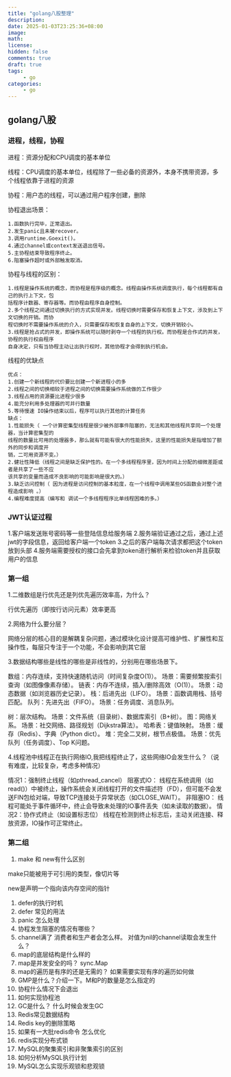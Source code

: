 ```yaml
---
title: "golang八股整理"
description: 
date: 2025-01-03T23:25:36+08:00
image: 
math: 
license: 
hidden: false
comments: true
draft: true
tags:   
     - go
categories:
     - go
---
```


## golang八股

### 进程，线程，协程

进程：资源分配和CPU调度的基本单位

线程：CPU调度的基本单位，线程除了一些必备的资源外，本身不携带资源，多个线程依靠于进程的资源

协程：用户态的线程，可以通过用户程序创建，删除



协程退出场景：

```
1.函数执行完毕，正常退出。
2.发生panic且未被recover。
3.调用runtime.Goexit()。
4.通过channel或context发送退出信号。
5.主协程结束导致程序终止。
6.阻塞操作超时或外部触发取消。
```

协程与线程的区别：

```
1.线程是操作系统的概念，而协程是程序级的概念。线程由操作系统调度执行，每个线程都有自己的执行上下文，包
括程序计数器、寄存器等。而协程由程序自身控制。
2.多个线程之间通过切换执行的方式实现并发。线程切换时需要保存和恢复上下文，涉及到上下文切换的开销。而协
程切换时不需要操作系统的介入，只需要保存和恢复自身的上下文，切换开销较小。
3.线程是抢占式的并发，即操作系统可以随时剥夺一个线程的执行权。而协程是合作式的并发，协程的执行权由程序
自身决定，只有当协程主动让出执行权时，其他协程才会得到执行机会。
```

线程的优缺点
```
优点：
1.创建一个新线程的代价要比创建一个新进程小的多
2.线程之间的切换相较于进程之间的切换需要操作系统做的工作很少
3.线程占用的资源要比进程少很多
4.能充分利用多处理器的可并行数量
5.等待慢速 IO操作结束以后，程序可以执行其他的计算任务
缺点：
1.性能损失（ 一个计算密集型线程是很少被外部事件阻塞的，无法和其他线程共享同一个处理器，当计算密集型的	
线程的数量比可用的处理器多，那么就有可能有很大的性能损失，这里的性能损失是指增加了额外的同步和调度开
销，二可用资源不变。）
2.健壮性降低（线程之间是缺乏保护性的。在一个多线程程序里，因为时间上分配的细微差距或者是共享了一些不应
该共享的变量而造成不良影响的可能影响是很大的。）
3.缺乏访问控制（ 因为进程是访问控制的基本粒度，在一个线程中调用某些OS函数会对整个进程造成影响 。）
4.编程难度提高（编写和 调试一个多线程程序比单线程困难的多。）
```

### JWT认证过程

1.客户端发送账号密码等一些登陆信息给服务端
2.服务端验证通过之后，通过上述jwt的字段信息，返回给客户端一个token
3.之后的客户端每次请求都把这个token放到头部
4.服务端需要授权的接口会先拿到token进行解析来检验token并且获取用户的信息

### 第一组

1.二维数组是行优先还是列优先遍历效率高，为什么？

行优先遍历（即按行访问元素）效率更高

2.网络为什么要分层？

网络分层的核心目的是解耦复杂问题，通过模块化设计提高可维护性、扩展性和互操作性，每层只专注于一个功能，不会影响到其它层

3.数据结构哪些是线性的哪些是非线性的，分别用在哪些场景下。

数组：内存连续，支持快速随机访问（时间复杂度O(1)）。
场景：需要频繁按索引查询（如图像像素存储）。
链表：内存不连续，插入/删除高效（O(1)）。
场景：动态数据（如浏览器历史记录）。
栈：后进先出（LIFO）。
场景：函数调用栈、括号匹配。
队列：先进先出（FIFO）。
场景：任务调度、消息队列。

树：层次结构。
场景：文件系统（目录树）、数据库索引（B+树）。
图：网络关系。
场景：社交网络、路径规划（Dijkstra算法）。
哈希表：键值映射。
场景：缓存（Redis）、字典（Python dict）。
堆：完全二叉树，根节点极值。
场景：优先队列（任务调度）、Top K问题。

4.线程池中线程正在执行网络IO,我把线程终止了，这些网络IO会发生什么？（说有难度，比较复杂，考虑多种情况）

情况1：强制终止线程（如pthread_cancel）
阻塞式IO：
线程在系统调用（如read()）中被终止，操作系统会关闭线程打开的文件描述符（FD），但可能不会发送FIN包给对端，导致TCP连接处于异常状态（如CLOSE_WAIT）。
非阻塞IO：
线程可能处于事件循环中，终止会导致未处理的IO事件丢失（如未读取的数据）。
情况2：协作式终止（如设置标志位）
线程在检测到终止标志后，主动关闭连接、释放资源，IO操作可正常终止。



### 第二组

1. make 和 new有什么区别

make只能被用于可引用的类型，像切片等

new是声明一个指向该内存空间的指针

1. defer的执行时机
2. defer 常见的用法
3. panic 怎么处理
4. 协程发生阻塞的情况有哪些？
5. channel满了 消费者和生产者会怎么样。 对值为nil的channel读取会发生什么？
6. map的底层结构是什么样的
7. map是并发安全的吗？ sync.Map
8. map的遍历是有序的还是无需的？ 如果需要实现有序的遍历如何做
9. GMP是什么？介绍一下。M和P的数量是怎么指定的
10. 协程什么情况下会退出
11. 如何实现协程池
12. GC是什么？ 什么时候会发生GC
13. Redis常见数据结构
14. Redis key的删除策略
15. 如果有一大批redis命令 怎么优化
16. redis实现分布式锁
17. MySQL的聚集索引和非聚集索引的区别
18. 如何分析MySQL执行计划
19. MySQL怎么实现乐观锁和悲观锁
